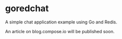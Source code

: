 # goredchat

A simple chat application example using Go and Redis.

An article on blog.compose.io will be published soon.
